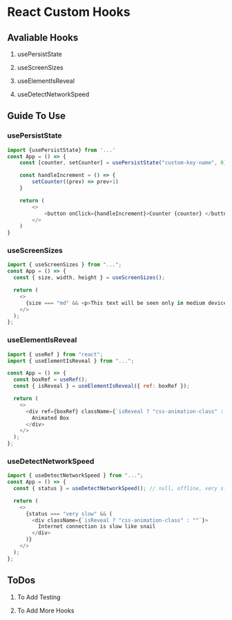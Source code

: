 # React Custom Hooks

## Avaliable Hooks

1.  usePersistState

2.  useScreenSizes

3.  useElementIsReveal

4.  useDetectNetworkSpeed

## Guide To Use

### usePersistState

```javascript
import {usePersistState} from '...'
const App = () => {
    const [counter, setCounter] = usePersistState("custom-key-name", 0)

    const handleIncrement = () => {
        setCounter((prev) => prev+1)
    }

    return (
        <>
            <button onClick={handleIncrement}>Counter {counter} </buttn>
        </>
    )
}
```

### useScreenSizes

```javascript
import { useScreenSizes } from "...";
const App = () => {
  const { size, width, height } = useScreenSizes();

  return (
    <>
      {size === "md" && <p>This text will be seen only in medium devices.</p>}
    </>
  );
};
```

### useElementIsReveal

```javascript
import { useRef } from "react";
import { useElementIsReveal } from "...";

const App = () => {
  const boxRef = useRef();
  const { isReveal } = useElementIsReveal({ ref: boxRef });

  return (
    <>
      <div ref={boxRef} className={`isReveal ? "css-animation-class" : ""`}>
        Animated Box
      </div>
    </>
  );
};
```

### useDetectNetworkSpeed

```javascript
import { useDetectNetworkSpeed } from "...";
const App = () => {
  const { status } = useDetectNetworkSpeed(); // null, offline, very slow, slow, moderate, fast, very fast, ultra fast

  return (
    <>
      {status === "very slow" && (
        <div className={`isReveal ? "css-animation-class" : ""`}>
          Internet connection is slow like snail
        </div>
      )}
    </>
  );
};
```

## ToDos

1.  To Add Testing

2.  To Add More Hooks
